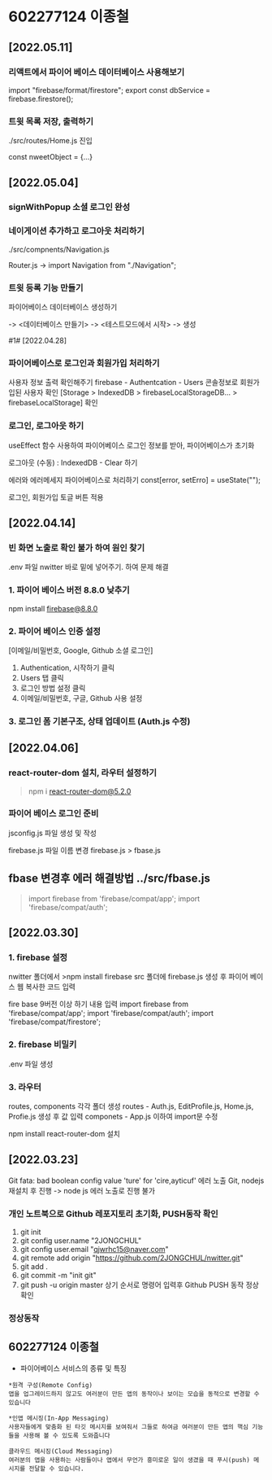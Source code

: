 # 602277124 이종철
## [2022.05.11]
### 리액트에서 파이어 베이스 데이터베이스 사용해보기
import "firebase/format/firestore";
export const dbService = firebase.firestore();

### 트윗 목록 저장, 출력하기
./src/routes/Home.js 진입

const nweetObject = {...}

## [2022.05.04]
### signWithPopup 소셜 로그인 완성

### 네이게이션 추가하고 로그아웃 처리하기
./src/compnents/Navigation.js

Router.js -> import Navigation from "./Navigation";

### 트윗 등록 기능 만들기
파이어베이스 데이터베이스 생성하기

<firebase Database> -> <데이터베이스 만들기> -> <테스트모드에서 시작> -> <asia-northeast1> 생성

#1# [2022.04.28]
### 파이어베이스로 로그인과 회원가입 처리하기
사용자 정보 출력 확인해주기
firebase - Authentcation - Users 콘솔정보로 회원가입된 사용자 확인
[Storage > IndexedDB > firebaseLocalStorageDB... > firebaseLocalStorage] 확인

### 로그인, 로그아웃 하기
useEffect 함수 사용하여 파이어베이스 로그인 정보를 받아, 파이어베이스가 초기화 

로그아웃 (수동) : IndexedDB - Clear 하기

에러와 에러메세지 파이어베이스로 처리하기
const[error, setErro] = useState("");

로그인,  회원가입 토글 버튼 적용

## [2022.04.14]
### 빈 화면 노출로 확인 불가 하여 원인 찾기
.env 파일 nwitter 바로 밑에 넣어주기. 하여 문제 해결

### 1. 파이어 베이스 버전 8.8.0 낮추기
npm install firebase@8.8.0

### 2. 파이어 베이스 인증 설정
[이메일/비밀번호, Google, Github 소셜 로그인]
1. Authentication, 시작하기 클릭
2. Users 탭 클릭
3. 로그인 방법 설정  클릭
4. 이메일/비밀번호, 구글, Github 사용 설정

### 3. 로그인 폼 기본구조, 상태 업데이트 (Auth.js 수정)


## [2022.04.06]
### react-router-dom 설치, 라우터 설정하기
 >npm i react-router-dom@5.2.0
> 
### 파이어 베이스 로그인 준비
jsconfig.js 파일 생성 및 작성

firebase.js 파일 이름 변경
firebase.js > fbase.js

## fbase 변경후 에러 해결방법 ../src/fbase.js
>import firebase from 'firebase/compat/app';
>import 'firebase/compat/auth';


## [2022.03.30]

### 1. firebase 설정
nwitter 폴더에서 >npm install firebase
src 폴더에 firebase.js 생성 후 파이어 베이스 웹 복사한 코드 입력

fire base 9버전 이상 하기 내용 입력
import firebase from 'firebase/compat/app';
import 'firebase/compat/auth';
import 'firebase/compat/firestore';

### 2. firebase 비밀키 
.env 파일 생성 

### 3. 라우터
routes, components 각각 폴더 생성
routes - Auth.js, EditProfile.js, Home.js, Profie.js 생성 후 값 입력
componets - App.js 이하여 import문 수정

npm install react-router-dom 설치


## [2022.03.23]

Git fata: bad boolean config value 'ture' for 'cire,ayticuf' 에러 노출
Git, nodejs 재설치 후 진행 -> node js 에러 노출로 진행 불가

### 개인 노트북으로 Github 레포지토리 초기화, PUSH동작 확인
  1. git init
  2. git config user.name "2JONGCHUL"
  3. git config user.email "qjwrhc15@naver.com"
  4. git remote add origin "https://github.com/2JONGCHUL/nwitter.git"
  5. git add .
  6. git commit -m "init git"
  7. git push -u origin master
 상기 순서로 명령어 입력후 Github PUSH 동작 정상 확인

### 정상동작
## 602277124 이종철

+ 파이어베이스 서비스의 종류 및 특징

```
*원격 구성(Remote Config)
앱을 업그레이드하지 않고도 여러분이 만든 앱의 동작이나 보이는 모습을 동적으로 변경할 수 있습니다

*인앱 메시징(In-App Messaging)
사용자들에게 맞춤화 된 타깃 메시지를 보여줘서 그들로 하여금 여러분이 만든 앱의 핵심 기능들을 사용해 볼 수 있도록 도와줍니다

클라우드 메시징(Cloud Messaging)
여러분의 앱을 사용하는 사람들이나 앱에서 무언가 흥미로운 일이 생겼을 때 푸시(push) 메시지를 전달할 수 있습니다. 
```
